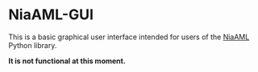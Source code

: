 # NiaAML-GUI

This is a basic graphical user interface intended for users of the [NiaAML](https://github.com/lukapecnik/NiaAML) Python library.

**It is not functional at this moment.**
